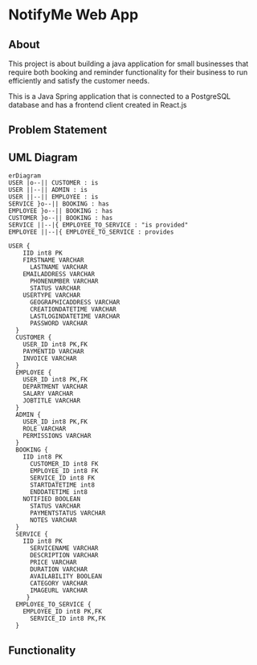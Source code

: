 # NotifyMe Web App
## About
This project is about building a java application for small businesses that require both booking and reminder functionality for their business to run efficiently and satisfy the customer needs.

This is a Java Spring application that is connected to a PostgreSQL database and has a frontend client created in React.js

## Problem Statement


## UML Diagram
```mermaid
erDiagram
USER |o--|| CUSTOMER : is
USER ||--|| ADMIN : is
USER ||--|| EMPLOYEE : is
SERVICE }o--|| BOOKING : has
EMPLOYEE }o--|| BOOKING : has
CUSTOMER }o--|| BOOKING : has
SERVICE ||--|{ EMPLOYEE_TO_SERVICE : "is provided"
EMPLOYEE ||--|{ EMPLOYEE_TO_SERVICE : provides

USER {
    IID int8 PK
    FIRSTNAME VARCHAR 
	  LASTNAME VARCHAR
    EMAILADDRESS VARCHAR
	  PHONENUMBER VARCHAR
	  STATUS VARCHAR
    USERTYPE VARCHAR
	  GEOGRAPHICADDRESS VARCHAR
	  CREATIONDATETIME VARCHAR
	  LASTLOGINDATETIME VARCHAR
	  PASSWORD VARCHAR
  }
  CUSTOMER {
    USER_ID int8 PK,FK
    PAYMENTID VARCHAR
    INVOICE VARCHAR 
  }
  EMPLOYEE {
    USER_ID int8 PK,FK
    DEPARTMENT VARCHAR
    SALARY VARCHAR
    JOBTITLE VARCHAR
  }
  ADMIN {
    USER_ID int8 PK,FK
    ROLE VARCHAR
    PERMISSIONS VARCHAR
  }
  BOOKING {
    IID int8 PK
	  CUSTOMER_ID int8 FK
	  EMPLOYEE_ID int8 FK
	  SERVICE_ID int8 FK
	  STARTDATETIME int8 
	  ENDDATETIME int8
    NOTIFIED BOOLEAN
	  STATUS VARCHAR
	  PAYMENTSTATUS VARCHAR 
	  NOTES VARCHAR
  }
  SERVICE {
    IID int8 PK
	  SERVICENAME VARCHAR
	  DESCRIPTION VARCHAR
	  PRICE VARCHAR 
	  DURATION VARCHAR 
	  AVAILABILITY BOOLEAN
	  CATEGORY VARCHAR 
	  IMAGEURL VARCHAR 
	 }
  EMPLOYEE_TO_SERVICE {
    EMPLOYEE_ID int8 PK,FK
	  SERVICE_ID int8 PK,FK
  }

 ```

## Functionality




